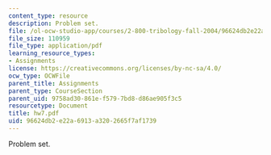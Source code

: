 ```yaml
---
content_type: resource
description: Problem set.
file: /ol-ocw-studio-app/courses/2-800-tribology-fall-2004/96624db2e22a6913a3202665f7af1739_hw7.pdf
file_size: 110959
file_type: application/pdf
learning_resource_types:
- Assignments
license: https://creativecommons.org/licenses/by-nc-sa/4.0/
ocw_type: OCWFile
parent_title: Assignments
parent_type: CourseSection
parent_uid: 9758ad30-861e-f579-7bd8-d86ae905f3c5
resourcetype: Document
title: hw7.pdf
uid: 96624db2-e22a-6913-a320-2665f7af1739
---
```

Problem set.